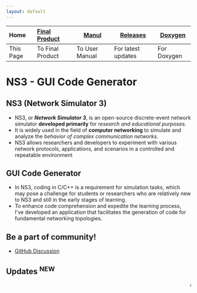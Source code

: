 ```yaml
---
layout: default
---
```


| Home      | [Final Product](./appImages.html) | [Manul](./manual.html) | [Releases](./releases.html) | [Doxygen](./assets/index.html) |
|:----------|:----------------------------------|------------------------|-----------------------------|--------------------------------|
| This Page | To Final Product                  | To User Manual         | For latest updates          | For Doxygen                    |

# NS3 - GUI Code Generator

## NS3 (Network Simulator 3)
- NS3, or **_Network Simulator 3_**, is an open-source discrete-event network simulator **developed primarily** for _research 
  and educational purposes._ 
- It is widely used in the field of **computer networking** to simulate and analyze the _behavior 
  of complex communication networks._ 
- NS3 allows researchers and developers to experiment with various network protocols, 
  applications, and scenarios in a controlled and repeatable environment

## GUI Code Generator
- In NS3, coding in C/C++ is a requirement for simulation tasks, which may pose a challenge for students or researchers
  who are relatively new to NS3 and still in the early stages of learning.
- To enhance code comprehension and expedite the learning process, I've developed an application that facilitates the generation of code for fundamental networking topologies.

## Be a part of community!
- [GitHub Discussion](https://github.com/HenilMistry/NS3-GUI-HELPER/discussions)

## Updates <sup>NEW</sup>
<marquee direction="left" height="100px">
  Checkout <a href="https://github.com/NetworkingDevs/NS3-GUI-HELPER/releases/tag/v1.1.0"> Latest Release v1.1.0 </a>! The Feature Update!! &nbsp;&nbsp;&nbsp;&nbsp;&nbsp; 
  | &nbsp;&nbsp;&nbsp;&nbsp;&nbsp; Your chance to be a maintainer to this repository! <a href="https://github.com/NetworkingDevs/NS3-GUI-HELPER/discussions/7">Checkout here</a>! &nbsp;&nbsp;&nbsp;&nbsp; 
  | &nbsp;&nbsp;&nbsp;&nbsp;&nbsp; User Manual Has Been Released For Version 1.1.0 Checkout the <a hreft="./manual.html">Manual Section</a>! 
</marquee>